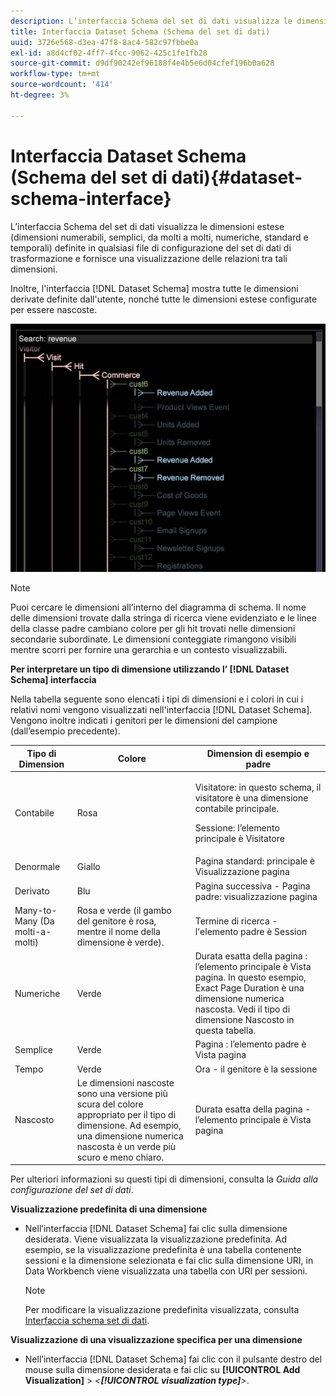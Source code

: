 ```yaml
---
description: L’interfaccia Schema del set di dati visualizza le dimensioni estese (dimensioni numerabili, semplici, da molti a molti, numeriche, standard e temporali) definite in qualsiasi file di configurazione del set di dati di trasformazione e fornisce una visualizzazione delle relazioni tra tali dimensioni.
title: Interfaccia Dataset Schema (Schema del set di dati)
uuid: 3726e568-d3ea-47f8-8ac4-582c97fbbe0a
exl-id: a8d4cf02-4ff7-4fcc-9062-425c1fe1fb28
source-git-commit: d9df90242ef96188f4e4b5e6d04cfef196b0a628
workflow-type: tm+mt
source-wordcount: '414'
ht-degree: 3%

---
```


# Interfaccia Dataset Schema (Schema del set di dati){#dataset-schema-interface}

L’interfaccia Schema del set di dati visualizza le dimensioni estese (dimensioni numerabili, semplici, da molti a molti, numeriche, standard e temporali) definite in qualsiasi file di configurazione del set di dati di trasformazione e fornisce una visualizzazione delle relazioni tra tali dimensioni.

Inoltre, l&#39;interfaccia [!DNL Dataset Schema] mostra tutte le dimensioni derivate definite dall&#39;utente, nonché tutte le dimensioni estese configurate per essere nascoste.

![](assets/vis_DatasetSchema_Example2.png)

>[!NOTE]
>
>Puoi cercare le dimensioni all’interno del diagramma di schema. Il nome delle dimensioni trovate dalla stringa di ricerca viene evidenziato e le linee della classe padre cambiano colore per gli hit trovati nelle dimensioni secondarie subordinate. Le dimensioni conteggiate rimangono visibili mentre scorri per fornire una gerarchia e un contesto visualizzabili.

**Per interpretare un tipo di dimensione utilizzando l’ [!DNL Dataset Schema] interfaccia**

Nella tabella seguente sono elencati i tipi di dimensioni e i colori in cui i relativi nomi vengono visualizzati nell&#39;interfaccia [!DNL Dataset Schema]. Vengono inoltre indicati i genitori per le dimensioni del campione (dall’esempio precedente).

<table id="table_CF888522626E49A4A10D87085CAB5CC1"> 
 <thead> 
  <tr> 
   <th colname="col1" class="entry"> Tipo di Dimension </th> 
   <th colname="col2" class="entry"> Colore </th> 
   <th colname="col3" class="entry"> Dimension di esempio e padre </th> 
  </tr> 
 </thead>
 <tbody> 
  <tr> 
   <td colname="col1"> Contabile </td> 
   <td colname="col2"> Rosa </td> 
   <td colname="col3"> <p>Visitatore: in questo schema, il visitatore è una dimensione contabile principale. </p> <p>Sessione: l’elemento principale è Visitatore </p> </td> 
  </tr> 
  <tr> 
   <td colname="col1"> Denormale </td> 
   <td colname="col2"> Giallo </td> 
   <td colname="col3"> Pagina standard: principale è Visualizzazione pagina </td> 
  </tr> 
  <tr> 
   <td colname="col1"> Derivato </td> 
   <td colname="col2"> Blu </td> 
   <td colname="col3"> Pagina successiva - Pagina padre: visualizzazione pagina </td> 
  </tr> 
  <tr> 
   <td colname="col1"> Many-to-Many (Da molti-a-molti) </td> 
   <td colname="col2"> Rosa e verde (il gambo del genitore è rosa, mentre il nome della dimensione è verde). </td> 
   <td colname="col3"> Termine di ricerca - l'elemento padre è Session </td> 
  </tr> 
  <tr> 
   <td colname="col1"> Numeriche </td> 
   <td colname="col2"> Verde </td> 
   <td colname="col3"> Durata esatta della pagina : l’elemento principale è Vista pagina. In questo esempio, Exact Page Duration è una dimensione numerica nascosta. Vedi il tipo di dimensione Nascosto in questa tabella. </td> 
  </tr> 
  <tr> 
   <td colname="col1"> Semplice </td> 
   <td colname="col2"> Verde </td> 
   <td colname="col3"> Pagina : l’elemento padre è Vista pagina </td> 
  </tr> 
  <tr> 
   <td colname="col1"> Tempo </td> 
   <td colname="col2"> Verde </td> 
   <td colname="col3"> Ora - il genitore è la sessione </td> 
  </tr> 
  <tr> 
   <td colname="col1"> Nascosto </td> 
   <td colname="col2"> Le dimensioni nascoste sono una versione più scura del colore appropriato per il tipo di dimensione. Ad esempio, una dimensione numerica nascosta è un verde più scuro e meno chiaro. </td> 
   <td colname="col3"> Durata esatta della pagina - l’elemento principale è Vista pagina </td> 
  </tr> 
 </tbody> 
</table>

Per ulteriori informazioni su questi tipi di dimensioni, consulta la *Guida alla configurazione del set di dati*.

**Visualizzazione predefinita di una dimensione**

* Nell’interfaccia [!DNL Dataset Schema] fai clic sulla dimensione desiderata. Viene visualizzata la visualizzazione predefinita. Ad esempio, se la visualizzazione predefinita è una tabella contenente sessioni e la dimensione selezionata e fai clic sulla dimensione URI, in Data Workbench viene visualizzata una tabella con URI per sessioni.

   >[!NOTE]
   >
   >Per modificare la visualizzazione predefinita visualizzata, consulta [Interfaccia schema set di dati](../../../home/c-get-started/c-admin-intrf/c-dtst-sch-intrf.md#concept-e147b3a5b542453ca2b121e1c85bb175).

**Visualizzazione di una visualizzazione specifica per una dimensione**

* Nell’interfaccia [!DNL Dataset Schema] fai clic con il pulsante destro del mouse sulla dimensione desiderata e fai clic su **[!UICONTROL Add Visualization]** > *&lt;**[!UICONTROL visualization type]**>*.
